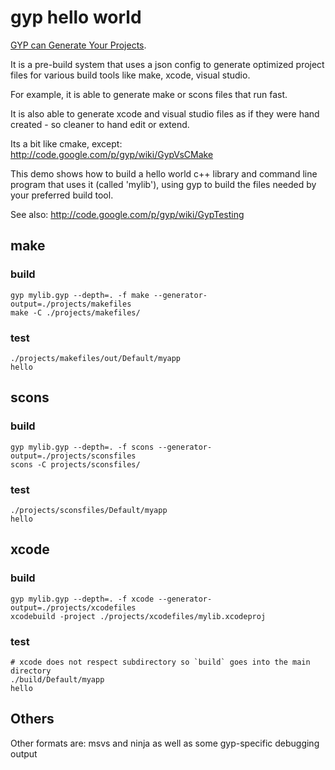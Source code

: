 # gyp hello world

[GYP can Generate Your Projects](http://code.google.com/p/gyp/).

It is a pre-build system that uses a json config to generate optimized
project files for various build tools like make, xcode, visual studio.

For example, it is able to generate make or scons files that run fast.

It is also able to generate xcode and visual studio files as if they were
hand created - so cleaner to hand edit or extend.

Its a bit like cmake, except: http://code.google.com/p/gyp/wiki/GypVsCMake

This demo shows how to build a hello world c++ library and command line program
that uses it (called 'mylib'), using gyp to build the files needed by your 
preferred build tool.

See also: http://code.google.com/p/gyp/wiki/GypTesting

## make

### build

    gyp mylib.gyp --depth=. -f make --generator-output=./projects/makefiles
    make -C ./projects/makefiles/

### test

    ./projects/makefiles/out/Default/myapp 
    hello


## scons

### build

    gyp mylib.gyp --depth=. -f scons --generator-output=./projects/sconsfiles
    scons -C projects/sconsfiles/

### test

    ./projects/sconsfiles/Default/myapp 
    hello


## xcode

### build

    gyp mylib.gyp --depth=. -f xcode --generator-output=./projects/xcodefiles
    xcodebuild -project ./projects/xcodefiles/mylib.xcodeproj

### test

    # xcode does not respect subdirectory so `build` goes into the main directory
    ./build/Default/myapp
    hello
    

## Others

Other formats are: msvs and ninja as well as some gyp-specific debugging output